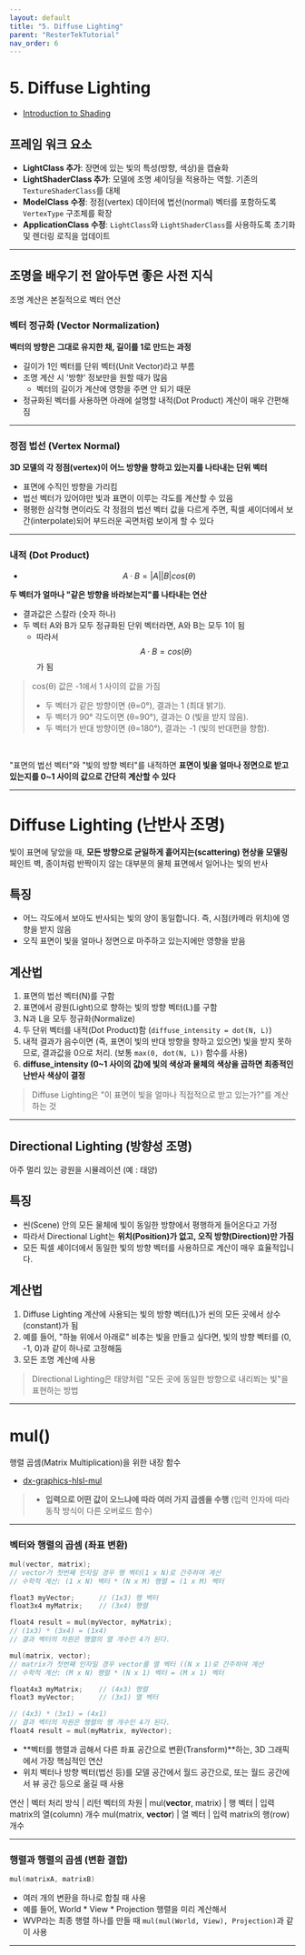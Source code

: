 ```yaml
---
layout: default
title: "5. Diffuse Lighting"
parent: "ResterTekTutorial"
nav_order: 6
---
```


# 5. Diffuse Lighting

- [Introduction to Shading](https://www.scratchapixel.com/lessons/3d-basic-rendering/introduction-to-shading/what-is-shading-light-matter-interaction.html)

## 프레임 워크 요소
- **LightClass 추가**: 장면에 있는 빛의 특성(방향, 색상)을 캡슐화
- **LightShaderClass 추가**: 모델에 조명 셰이딩을 적용하는 역할. 기존의 `TextureShaderClass`를 대체
- **ModelClass 수정**: 정점(vertex) 데이터에 법선(normal) 벡터를 포함하도록 `VertexType` 구조체를 확장
- **ApplicationClass 수정**: `LightClass`와 `LightShaderClass`를 사용하도록 초기화 및 렌더링 로직을 업데이트

---

## 조명을 배우기 전 알아두면 좋은 사전 지식
조명 계산은 본질적으로 벡터 연산

### 벡터 정규화 (Vector Normalization)
**벡터의 방향은 그대로 유지한 채, 길이를 1로 만드는 과정**
- 길이가 1인 벡터를 단위 벡터(Unit Vector)라고 부름
- 조명 계산 시 '방향' 정보만을 원할 때가 많음
  - 벡터의 길이가 계산에 영향을 주면 안 되기 때문
- 정규화된 벡터를 사용하면 아래에 설명할 내적(Dot Product) 계산이 매우 간편해짐

---

### 정점 법선 (Vertex Normal)
**3D 모델의 각 정점(vertex)이 어느 방향을 향하고 있는지를 나타내는 단위 벡터**
- 표면에 수직인 방향을 가리킴
- 법선 벡터가 있어야만 빛과 표면이 이루는 각도를 계산할 수 있음
- 평평한 삼각형 면이라도 각 정점의 법선 벡터 값을 다르게 주면, 픽셀 셰이더에서 보간(interpolate)되어 부드러운 곡면처럼 보이게 할 수 있다

---

### 내적 (Dot Product)
- $$A · B = |A||B| cos(θ)$$

**두 벡터가 얼마나 "같은 방향을 바라보는지"를 나타내는 연산**
- 결과값은 스칼라 (숫자 하나)
- 두 벡터 A와 B가 모두 정규화된 단위 벡터라면, A와 B는 모두 1이 됨
  - 따라서 $$A · B = cos(θ)$$ 가 됨

> cos(θ) 값은 -1에서 1 사이의 값을 가짐
> - 두 벡터가 같은 방향이면 (θ=0°), 결과는 1 (최대 밝기).
> - 두 벡터가 90° 각도이면 (θ=90°), 결과는 0 (빛을 받지 않음).
> - 두 벡터가 반대 방향이면 (θ=180°), 결과는 -1 (빛의 반대편을 향함).

<br>

"표면의 법선 벡터"와 "빛의 방향 벡터"를 내적하면 **표면이 빛을 얼마나 정면으로 받고 있는지를 0~1 사이의 값으로 간단히 계산할 수 있다** <br>

---

# Diffuse Lighting (난반사 조명)
빛이 표면에 닿았을 때, **모든 방향으로 균일하게 흩어지는(scattering) 현상을 모델링** <br>
페인트 벽, 종이처럼 반짝이지 않는 대부분의 물체 표면에서 일어나는 빛의 반사

## 특징
- 어느 각도에서 보아도 반사되는 빛의 양이 동일합니다. 즉, 시점(카메라 위치)에 영향을 받지 않음
- 오직 표면이 빛을 얼마나 정면으로 마주하고 있는지에만 영향을 받음

## 계산법
1. 표면의 법선 벡터(N)를 구함
2. 표면에서 광원(Light)으로 향하는 빛의 방향 벡터(L)를 구함
3. N과 L을 모두 정규화(Normalize)
4. 두 단위 벡터를 내적(Dot Product)함 (`diffuse_intensity = dot(N, L)`)
5. 내적 결과가 음수이면 (즉, 표면이 빛의 반대 방향을 향하고 있으면) 빛을 받지 못하므로, 결과값을 0으로
  처리. (보통 `max(0, dot(N, L))` 함수를 사용)
6. **diffuse_intensity (0~1 사이의 값)에 빛의 색상과 물체의 색상을 곱하면 최종적인 난반사 색상이
  결정**

> Diffuse Lighting은 "이 표면이 빛을 얼마나 직접적으로 받고 있는가?"를 계산하는 것

---

## Directional Lighting (방향성 조명)
아주 멀리 있는 광원을 시뮬레이션 (예 : 태양)

## 특징
- 씬(Scene) 안의 모든 물체에 빛이 동일한 방향에서 평행하게 들어온다고 가정
- 따라서 Directional Light는 **위치(Position)가 없고, 오직 방향(Direction)만 가짐**
- 모든 픽셀 셰이더에서 동일한 빛의 방향 벡터를 사용하므로 계산이 매우 효율적입니다.

## 계산법
1. Diffuse Lighting 계산에 사용되는 빛의 방향 벡터(L)가 씬의 모든 곳에서 상수(constant)가 됨
2. 예를 들어, "하늘 위에서 아래로" 비추는 빛을 만들고 싶다면, 빛의 방향 벡터를 (0, -1, 0)과 같이 하나로
   고정해둠
3. 모든 조명 계산에 사용

> Directional Lighting은 태양처럼 "모든 곳에 동일한 방향으로 내리쬐는 빛"을 표현하는 방법

---

# mul()
행렬 곱셈(Matrix Multiplication)을 위한 내장 함수

- [dx-graphics-hlsl-mul](https://learn.microsoft.com/en-us/windows/win32/direct3dhlsl/dx-graphics-hlsl-mul)

> - **입력으로 어떤 값이 오느냐에 따라 여러 가지 곱셈을 수행** (입력 인자에 따라 동작 방식이 다른 오버로드 함수)

---

### 벡터와 행렬의 곱셈 (좌표 변환)

```c++
mul(vector, matrix);
// vector가 첫번째 인자일 경우 행 벡터(1 x N)로 간주하여 계산
// 수학적 계산: (1 x N) 벡터 * (N x M) 행렬 = (1 x M) 벡터

float3 myVector;      // (1x3) 행 벡터
float3x4 myMatrix;    // (3x4) 행렬

float4 result = mul(myVector, myMatrix); 
// (1x3) * (3x4) = (1x4)
// 결과 벡터의 차원은 행렬의 열 개수인 4가 된다.

mul(matrix, vector);
// matrix가 첫번째 인자일 경우 vector를 열 벡터 ((N x 1)로 간주하여 계산
// 수학적 계산: (M x N) 행렬 * (N x 1) 벡터 = (M x 1) 벡터

float4x3 myMatrix;    // (4x3) 행렬
float3 myVector;      // (3x1) 열 벡터

// (4x3) * (3x1) = (4x1)
// 결과 벡터의 차원은 행렬의 행 개수인 4가 된다.
float4 result = mul(myMatrix, myVector);
```

- **벡터를 행렬과 곱해서 다른 좌표 공간으로 변환(Transform)**하는, 3D 그래픽에서 가장 핵심적인 연산
- 위치 벡터나 방향 벡터(법선 등)를 모델 공간에서 월드 공간으로, 또는 월드 공간에서 뷰 공간 등으로 옮길 때 사용

연산 | 벡터 처리 방식	| 리턴 벡터의 차원 | 
mul(**vector**, matrix)	| 행 벡터 | 입력 matrix의 열(column) 개수
mul(matrix, **vector**)	| 열 벡터 | 입력 matrix의 행(row) 개수

---

### 행렬과 행렬의 곱셈 (변환 결합)
  
```c++
mul(matrixA, matrixB)
```

- 여러 개의 변환을 하나로 합칠 때 사용
- 예를 들어, World * View * Projection 행렬을 미리 계산해서
- WVP라는 최종 행렬 하나를 만들 때 `mul(mul(World, View), Projection)`과 같이 사용

---


